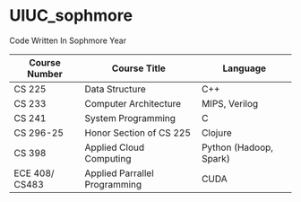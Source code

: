 # UIUC_sophmore
 Code Written In Sophmore Year

| Course Number | Course Title | Language |
| ------------- | ------------ | -------- |
| CS 225 | Data Structure | C++ |
| CS 233 | Computer Architecture | MIPS, Verilog |
| CS 241 | System Programming | C |
| CS 296-25 | Honor Section of CS 225 | Clojure |
| CS 398 | Applied Cloud Computing | Python (Hadoop, Spark) |
| ECE 408/ CS483 | Applied Parrallel Programming | CUDA |
